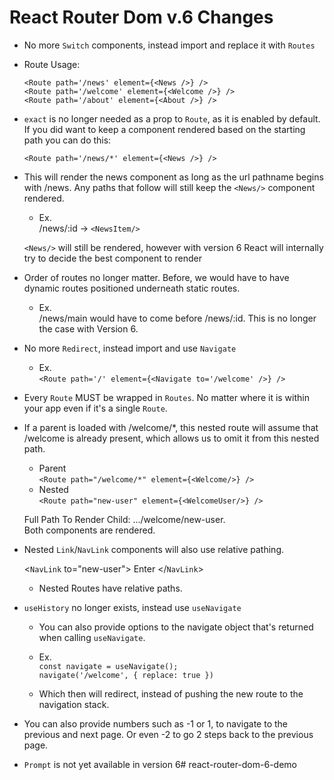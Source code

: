 # React Router Dom v.6 Changes

 - No more `Switch` components, instead import and replace it with `Routes`

- Route Usage:

	`<Route path='/news' element={<News />} />` </br>
	`<Route path='/welcome' element={<Welcome />} />` </br>
	`<Route path='/about' element={<About />} />` </br>

- `exact` is no longer needed as a prop to `Route`, as it is enabled by default.
If you did want to keep a component rendered based on the starting path you can do this:

	`<Route path='/news/*' element={<News />} />`

- This will render the news component as long as the url pathname begins with /news. Any paths that follow will still keep the `<News/>` component rendered.</br>
   - Ex.</br>
      /news/:id -> `<NewsItem/>`</br>

    `<News/>` will still be rendered, however with version 6 React will internally try to decide the best component to render
- Order of routes no longer matter.
    Before, we would have to have dynamic routes positioned underneath static routes.</br>
   - Ex.</br>
      /news/main would have to come before /news/:id.
        This is no longer the case with Version 6.

- No more `Redirect`, instead import and use `Navigate`</br>
   - Ex.</br>
           `<Route path='/' element={<Navigate to='/welcome' />} />`

- Every `Route` MUST be wrapped in `Routes`. No matter where it is within your app even if it's a single `Route`.

- If a parent is loaded with /welcome/*, this nested route will assume that /welcome is already present, which allows us to omit it from this nested path.</br>
    
    - Parent </br>
        `<Route path="/welcome/*" element={<Welcome/>} />`</br>
    - Nested </br>
	    `<Route path="new-user" element={<WelcomeUser/>} />`</br>
        
    Full Path To Render Child: .../welcome/new-user. </br>
    Both components are rendered. </br>

- Nested `Link`/`NavLink` components will also use relative pathing.</br>

    <`NavLink` to="new-user">
                Enter
    </`NavLink`>
    - Nested Routes have relative paths.

- `useHistory` no longer exists, instead use `useNavigate`
    - You can also provide options to the navigate object that's returned when calling `useNavigate`.</br>
    - Ex.</br>
        `const navigate = useNavigate();`</br>
        `navigate('/welcome', { replace: true })`

    - Which then will redirect, instead of pushing the new route to the navigation stack.
- You can also provide numbers such as -1 or 1, to navigate to the previous and next page. Or even -2 to go 2 steps back to the previous page.
    
- `Prompt` is not yet available in version 6# react-router-dom-6-demo
